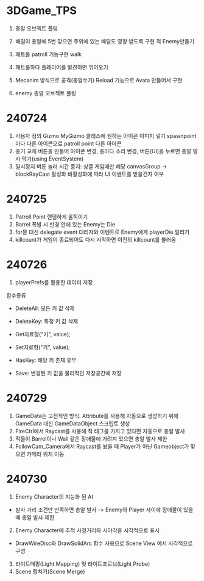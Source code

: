 # 3DGame_TPS
1. 총알 오브젝트 풀링

2. 배럴이 총알에 5번 맞으면 주위에 있는 배럴도 영향 받도록 구현  적 Enemy만들기

1. 패트롤 patroll 기능구현 walk
2. 패트롤하다 플레이어를 발견하면 뛰어오기
3. Mecanim 방식으로 공격(총알쏘기) Reload 기능으로 Avata 만들어서 구현
4. enemy 총알 오브젝트 풀링

# 240724
1. 사용자 정의 Gizmo
MyGizmo 클래스에 원하는 아이콘 이미지 넣기
spawnpoint마다 다른 아이콘으로 patroll point 다른 아이콘
2. 총기 교체 버튼을 만들어 아이콘 변경, 총마다 소리 변경, 버튼(UI)을 누르면 총알 발사 막기(using EventSystem)
3. 일시정지 버튼 눌러 시간 중지: 싱글 게임에만 해당
canvasGroup -> blockRayCast 활성화 비활성화에 따라 UI 이벤트를 받을건지 여부

# 240725
1. Patroll Point 랜덤하게 움직이기
2. Barrel 폭발 시 반경 안에 있는 Enemy는 Die
3. for문 대신 delegate event 대리자와 이벤트로 Enemy에게 playerDie 알리기
4. killcount가 게임이 종료되어도 다시 시작하면 이전의 killcount를 불러옴

# 240726
1. playerPrefs를 활용한 데이터 저장

함수종류
- DeleteAll: 모든 키 값 삭제
- DeleteKey: 특정 키 값 삭제
- Get자료형("키", value);
- Set자료형("키", value);

- HasKey: 해당 키 존재 유무
- Save: 변경된 키 값을 물리적인 저장공간에 저장

# 240729
1. GameData는 고전적인 방식.
Attribute를 사용해 자동으로 생성하기 위해 GameData 대신 GameDataObject 스크립트 생성
2. FireCtrl에서 Raycast를 사용해 적 태그를 가지고 있다면 자동으로 총알 발사
3. 적들이 Barrel이나 Wall 같은 장애물에 가려져 있으면 총알 발사 제한
4. FollowCam_Camera에서 Raycast를 쐈을 때 Player가 아닌 Gameobject가 맞으면 카메라 위치 이동

# 240730
1. Enemy Character의 지능화 된 AI
- 발사 거리 조건만 만족하면 총알 발사 -> Enemy와 Player 사이에 장애물이 있을 때 총알 발사 제한
2. Enemy Character에 추적 사정거리와 시야각을 시각적으로 표시
- DrawWireDisc와 DrawSolidArc 함수 사용으로 Scene View 에서 시각적으로 구성
3. 라이트매핑(Light Mapping) 및 라이트프로브(Light Probe)
4. Scene 합치기(Scene Merge)
